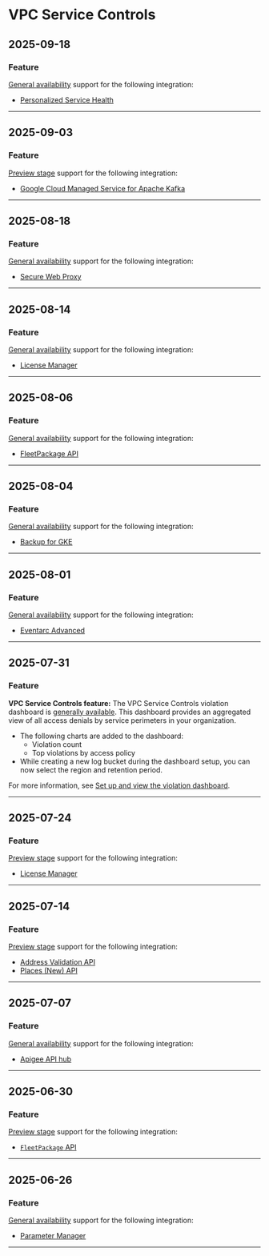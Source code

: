 # VPC Service Controls

## 2025-09-18

### Feature

[General availability](https://cloud.google.com/products#product-launch-stages) support for the following integration:

* [Personalized Service Health](https://cloud.google.com/vpc-service-controls/docs/supported-products#table_service_health)

---
## 2025-09-03

### Feature

[Preview stage](https://cloud.google.com/products#product-launch-stages) support for the following integration:

* [Google Cloud Managed Service for Apache Kafka](https://cloud.google.com/vpc-service-controls/docs/supported-products#table_managed_kafka)

---
## 2025-08-18

### Feature

[General availability](https://cloud.google.com/products#product-launch-stages) support for the following integration:

* [Secure Web Proxy](https://cloud.google.com/vpc-service-controls/docs/supported-products#table_swp)

---
## 2025-08-14

### Feature

[General availability](https://cloud.google.com/products#product-launch-stages) support for the following integration:

* [License Manager](https://cloud.google.com/vpc-service-controls/docs/supported-products#table_license_manager)

---
## 2025-08-06

### Feature

[General availability](https://cloud.google.com/products#product-launch-stages) support for the following integration:

* [FleetPackage API](https://cloud.google.com/vpc-service-controls/docs/supported-products#table_fleetpackage)

---
## 2025-08-04

### Feature

[General availability](https://cloud.google.com/products#product-launch-stages) support for the following integration:

* [Backup for GKE](https://cloud.google.com/vpc-service-controls/docs/supported-products#table_gkebackup)

---
## 2025-08-01

### Feature

[General availability](https://cloud.google.com/products#product-launch-stages) support for the following integration:

* [Eventarc Advanced](https://cloud.google.com/vpc-service-controls/docs/supported-products#table_eventarc_advanced)

---
## 2025-07-31

### Feature

**VPC Service Controls feature:** The VPC Service Controls violation dashboard is [generally available](https://cloud.google.com/products#product-launch-stages). This dashboard provides an aggregated view of all access denials by service perimeters in your organization.

* The following charts are added to the dashboard:
  + Violation count
  + Top violations by access policy
* While creating a new log bucket during the dashboard setup, you can now select the region and retention period.

For more information, see [Set up and view the violation dashboard](https://cloud.google.com/vpc-service-controls/docs/violation-dashboard).

---
## 2025-07-24

### Feature

[Preview stage](https://cloud.google.com/products#product-launch-stages) support for the following integration:

* [License Manager](https://cloud.google.com/vpc-service-controls/docs/supported-products#table_license_manager)

---
## 2025-07-14

### Feature

[Preview stage](https://cloud.google.com/products#product-launch-stages) support for the following integration:

* [Address Validation API](https://cloud.google.com/vpc-service-controls/docs/supported-products#table_address_validation)
* [Places (New) API](https://cloud.google.com/vpc-service-controls/docs/supported-products#table_places_new)

---
## 2025-07-07

### Feature

[General availability](https://cloud.google.com/products#product-launch-stages) support for the following integration:

* [Apigee API hub](https://cloud.google.com/vpc-service-controls/docs/supported-products#table_api_hub)

---
## 2025-06-30

### Feature

[Preview stage](https://cloud.google.com/products#product-launch-stages) support for the following integration:

* [`FleetPackage` API](https://cloud.google.com/vpc-service-controls/docs/supported-products#table_fleetpackage)

---
## 2025-06-26

### Feature

[General availability](https://cloud.google.com/products#product-launch-stages) support for the following integration:

* [Parameter Manager](https://cloud.google.com/vpc-service-controls/docs/supported-products#table_parameter_manager)

---
